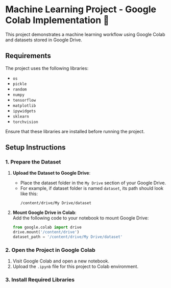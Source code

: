 # Machine Learning Project - Google Colab Implementation 🚀

This project demonstrates a machine learning workflow using Google Colab and datasets stored in Google Drive.

## Requirements
The project uses the following libraries:
- `os`
- `pickle`
- `random`
- `numpy`
- `tensorflow`
- `matplotlib`
- `ipywidgets`
- `sklearn`
- `torchvision`

Ensure that these libraries are installed before running the project.

## Setup Instructions

### 1. Prepare the Dataset
1. **Upload the Dataset to Google Drive**:  
   - Place the dataset folder in the `My Drive` section of your Google Drive.  
   - For example, if dataset folder is named `dataset`, its path should look like this:  
     ```
     /content/drive/My Drive/dataset
     ```

2. **Mount Google Drive in Colab**:  
   Add the following code to your notebook to mount Google Drive:  
   ```python
   from google.colab import drive
   drive.mount('/content/drive')
   dataset_path = '/content/drive/My Drive/dataset'

### 2. Open the Project in Google Colab
1. Visit Google Colab and open a new notebook.
2. Upload the `.ipynb` file for this project to Colab environment.

### 3. Install Required Libraries

